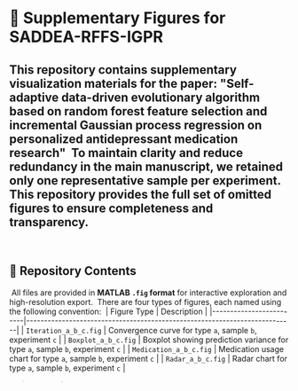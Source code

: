 # 📘 Supplementary Figures for SADDEA-RFFS-IGPR


This repository contains supplementary visualization materials for the paper:
﻿
**"Self-adaptive data-driven evolutionary algorithm based on random forest feature selection and incremental Gaussian process regression on personalized antidepressant medication research"**
﻿
To maintain clarity and reduce redundancy in the main manuscript, we retained only one representative sample per experiment. This repository provides the **full set of omitted figures** to ensure completeness and transparency.
﻿
---
﻿
## 📂 Repository Contents
﻿
All files are provided in **MATLAB `.fig` format** for interactive exploration and high-resolution export.
﻿
There are four types of figures, each named using the following convention:
﻿
| Figure Type             | Description                                                               |
|-------------------------|---------------------------------------------------------------------------|
| `Iteration_a_b_c.fig`   | Convergence curve for type `a`, sample `b`, experiment `c`                |
| `Boxplot_a_b_c.fig`     | Boxplot showing prediction variance for type `a`, sample `b`, experiment `c` |
| `Medication_a_b_c.fig`  | Medication usage chart for type `a`, sample `b`, experiment `c`           |
| `Radar_a_b_c.fig`       | Radar chart for type `a`, sample `b`, experiment `c`                      |
﻿
> - `a` ∈ {1, 2, 3}: Depression subtype  
> - `b` ∈ {1, 2, 3}: Sample number within subtype  
> - `c` ∈ {1, 2}: Experiment type  
> &nbsp;&nbsp;&nbsp;&nbsp;• `1`: Main comparison experiment  
> &nbsp;&nbsp;&nbsp;&nbsp;• `2`: Ablation experiment  
﻿
---
﻿
## 📌 Example
﻿
The file `Medication_3_2_1.fig` represents the medication usage chart for:
- Subtype 3 (e.g., persistent depression)
- Sample 2
- Experiment 1 (main comparison)
﻿
---
﻿
## 💻 How to View
﻿
These files can be opened and edited using **MATLAB**. Users may:
- View and zoom in on interactive plots  
- Export to high-resolution `.png` / `.pdf` for publication  
- Modify visual styles or extract numerical data
﻿
---
